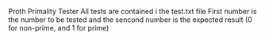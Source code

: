 Proth Primality Tester
All tests are contained i the test.txt file
First number is the number to be tested and the sencond number
is the expected result (0 for non-prime, and 1 for prime)
